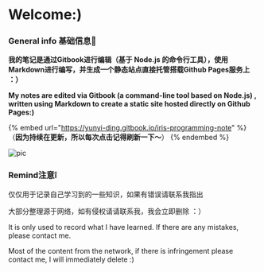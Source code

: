 # Welcome:)

### General info 基础信息📝

**我的笔记是通过Gitbook进行编辑（基于 Node.js 的命令行工具），使用 Markdown进行编写，并生成一个静态站点直接托管搭载Github Pages服务上 ：）**

**My notes are edited via Gitbook (a command-line tool based on Node.js) , written using Markdown to create a static site hosted directly on Github Pages:)**

{% embed url="https://yunyi-ding.gitbook.io/iris-programming-note" %}
\
​（**因为持续在更新，所以每次点击记得刷新一下～**）
{% endembed %}

![pic](https://www.thecoderpedia.com/wp-content/uploads/2020/06/Programming-Memes-Programmer-while-sleeping.jpg?x34900)

### Remind注意❕

仅仅用于记录自己学习到的一些知识，如果有错误请联系我指出

大部分整理源于网络，如有侵权请请联系我，我会立即删除 ：）

It is only used to record what I have learned. If there are any mistakes, please contact me.

Most of the content from the network, if there is infringement please contact me, I will immediately delete :)
